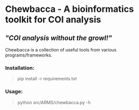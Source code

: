 # Chewbacca - A bioinformatics toolkit for COI analysis
## _"COI analysis without the growl!"_
Chewbacca is a collection of useful tools from various programs/frameworks.

### Installation:
>pip install -r requirements.txt

### Usage:
>python src/ARMS/chewbacca.py -h
